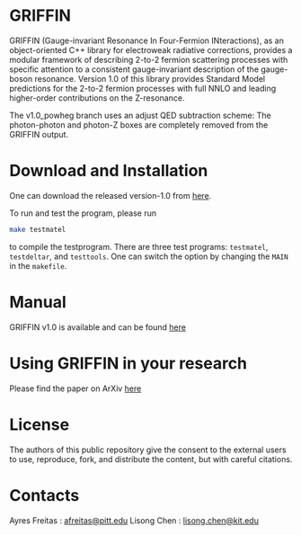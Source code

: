 # GRIFFIN  
GRIFFIN (Gauge-invariant Resonance In Four-Fermion INteractions), as an object-oriented C++ library for electroweak radiative corrections, provides a modular framework of describing 2-to-2 fermion scattering processes with specific attention to a consistent gauge-invariant description of the gauge-boson resonance. Version 1.0 of this library provides Standard Model predictions for the 2-to-2 fermion processes with full NNLO and leading higher-order contributions on the Z-resonance.

The v1.0_powheg branch uses an adjust QED subtraction scheme: The photon-photon and photon-Z boxes are completely removed from the GRIFFIN output.

# Download and Installation
One can download the released version-1.0 from [here](https://github.com/lisongc/GRIFFIN/releases/tag/v1.0.0).

To run and test the program, please run

```bash
make testmatel
``` 

to compile the testprogram.
There are three test programs: `testmatel`, `testdeltar`, and `testtools`. One can switch the option by 
changing the `MAIN` in the `makefile`.

# Manual
GRIFFIN v1.0 is available and can be found [here](https://github.com/lisongc/GRIFFIN_manual)

# Using GRIFFIN in your research
Please find the paper on ArXiv [here](https://arxiv.org/pdf/2211.16272.pdf)

# License
The authors of this public repository give the consent to the external users to use, reproduce, fork, and distribute the content, but with careful citations.

# Contacts
Ayres Freitas : afreitas@pitt.edu
Lisong Chen : lisong.chen@kit.edu
